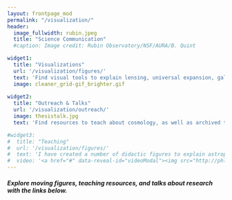 ```yaml
---
layout: frontpage_mod
permalink: "/visualization/"
header:
  image_fullwidth: rubin.jpeg
  title: "Science Communication"
  #caption: Image credit: Rubin Observatory/NSF/AURA/B. Quint

widget1:
  title: "Visualizations"
  url: '/visualization/figures/'
  text: 'Find visual tools to explain lensing, universal expansion, galaxy spectra, redshifting light, self-organizing maps and more!'
  image: cleaner_grid-gif_brighter.gif
  
widget2:
  title: "Outreach & Talks"
  url: '/visualization/outreach/'
  image: thesistalk.jpg
  text: 'Find resources to teach about cosmology, as well as archived talks.'

#widget3:
#  title: "Teaching"
#  url: '/visualization/figures/'
#  text: 'I have created a number of didactic figures to explain astrophysical phenomena that scientists and students alike are welcome to use in any context.'
#  video: '<a href="#" data-reveal-id="videoModal"><img src="http://phlow.github.io/feeling-responsive/images/start-video-feeling-responsive-302x182.jpg" width="302" height="182" alt=""/></a>'
---
```

<h5>Explore moving figures, teaching resources, and talks about research with the links below.</h5>
